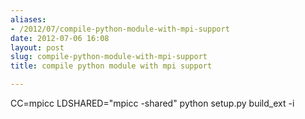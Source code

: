 ```yaml
---
aliases:
- /2012/07/compile-python-module-with-mpi-support
date: 2012-07-06 16:08
layout: post
slug: compile-python-module-with-mpi-support
title: compile python module with mpi support

---
```


<p>
 CC=mpicc LDSHARED="mpicc -shared" python setup.py build_ext -i
</p>
